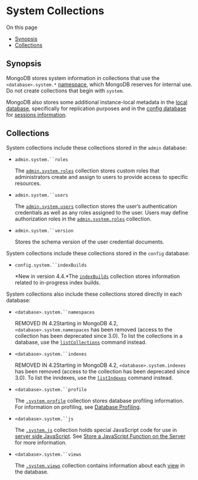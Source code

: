 # System Collections

On this page

- [Synopsis](https://docs.mongodb.com/master/reference/system-collections/#synopsis)
- [Collections](https://docs.mongodb.com/master/reference/system-collections/#collections)

## Synopsis

MongoDB stores system information in collections that use the `<database>.system.*` [namespace](https://docs.mongodb.com/master/reference/glossary/#term-namespace), which MongoDB reserves for internal use. Do not create collections that begin with `system`.

MongoDB also stores some additional instance-local metadata in the [local database](https://docs.mongodb.com/master/reference/local-database/), specifically for replication purposes and in the [config database](https://docs.mongodb.com/master/reference/config-database/) for [sessions information](https://docs.mongodb.com/master/core/read-isolation-consistency-recency/#sessions).

## Collections

System collections include these collections stored in the `admin` database:

- `admin.system.``roles`

  The [`admin.system.roles`](https://docs.mongodb.com/master/reference/system-collections/#admin.system.roles) collection stores custom roles that administrators create and assign to users to provide access to specific resources.

- `admin.system.``users`

  The [`admin.system.users`](https://docs.mongodb.com/master/reference/system-collections/#admin.system.users) collection stores the user’s authentication credentials as well as any roles assigned to the user. Users may define authorization roles in the [`admin.system.roles`](https://docs.mongodb.com/master/reference/system-collections/#admin.system.roles) collection.

- `admin.system.``version`

  Stores the schema version of the user credential documents.

System collections include these collections stored in the `config` database:

- `config.system.``indexBuilds`

  *New in version 4.4.*The [`indexBuilds`](https://docs.mongodb.com/master/reference/system-collections/#config.system.indexBuilds) collection stores information related to in-progress index builds.

System collections also include these collections stored directly in each database:

- `<database>.system.``namespaces`

  REMOVED IN 4.2Starting in MongoDB 4.2, `<database>.system.namespaces` has been removed (access to the collection has been deprecated since 3.0). To list the collections in a database, use the [`listCollections`](https://docs.mongodb.com/master/reference/command/listCollections/#dbcmd.listCollections) command instead.

- `<database>.system.``indexes`

  REMOVED IN 4.2Starting in MongoDB 4.2, `<database>.system.indexes` has been removed (access to the collection has been deprecated since 3.0). To list the inndexes, use the [`listIndexes`](https://docs.mongodb.com/master/reference/command/listIndexes/#dbcmd.listIndexes) command instead.

- `<database>.system.``profile`

  The [`.system.profile`](https://docs.mongodb.com/master/reference/system-collections/#.system.profile) collection stores database profiling information. For information on profiling, see [Database Profiling](https://docs.mongodb.com/master/administration/analyzing-mongodb-performance/#database-profiling).

- `<database>.system.``js`

  The [`.system.js`](https://docs.mongodb.com/master/reference/system-collections/#.system.js) collection holds special JavaScript code for use in [server side JavaScript](https://docs.mongodb.com/master/core/server-side-javascript/). See [Store a JavaScript Function on the Server](https://docs.mongodb.com/master/tutorial/store-javascript-function-on-server/) for more information.

- `<database>.system.``views`

  The [`.system.views`](https://docs.mongodb.com/master/reference/system-collections/#.system.views) collection contains information about each [view](https://docs.mongodb.com/master/core/views/) in the database.